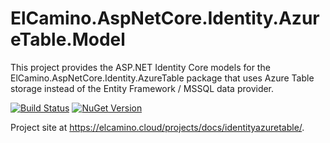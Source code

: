 ElCamino.AspNetCore.Identity.AzureTable.Model
==================

This project provides the ASP.NET Identity Core models for the ElCamino.AspNetCore.Identity.AzureTable package that uses Azure Table storage instead of the Entity Framework / MSSQL data provider.

[![Build Status](https://dev.azure.com/elcamino/Azure%20OpenSource/_apis/build/status%2Fdlmelendez.identityazuretable?branchName=master)](https://dev.azure.com/elcamino/Azure%20OpenSource/_build/latest?definitionId=18&branchName=master)
[![NuGet Version](https://img.shields.io/nuget/v/ElCamino.AspNetCore.Identity.AzureTable.Model)](https://www.nuget.org/packages/ElCamino.AspNetCore.Identity.AzureTable.Model/)

Project site at https://elcamino.cloud/projects/docs/identityazuretable/.
